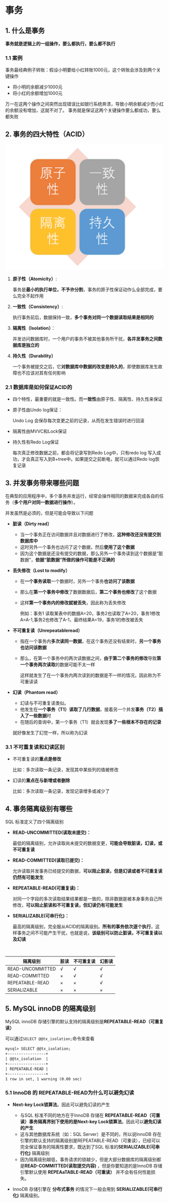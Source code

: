 # 事务

## 1. 什么是事务

**事务就是逻辑上的一组操作，要么都执行，要么都不执行**

### 1.1 案例

事务最经典例子转账：假设小明要给小红转账1000元，这个转账会涉及到两个关键操作

- 将小明的余额减少1000元
- 将小红的余额增加1000元

万一在这两个操作之间突然出现错误比如银行系统奔溃，导致小明余额减少而小红的余额没有增加，这就不对了。
事务就是保证这两个关键操作要么都成功，要么都失败

## 2. 事务的四大特性（ACID）

![image-20190911000830006](./img/image-20190911000830006.png)

1. **原子性（Atomicity）**:

   事务是**最小的执行单位，不予许分割**，事务的原子性保证动作么全部完成，要么完全不起作用

2. **一致性（Consistency）**:

   执行事务前后，数据保持一致，**多个事务对同一个数据读取结果是相同的**

3. **隔离性（Isolation）**：

   并发访问数据库时，一个用户的事务不被其他事务所干扰，**各并发事务之间数据库是独立的**

4. **持久性（Durability）**

   一个事务被提交之后，它**对数据库中数据的改变是持久的**，即使数据库发生故障也不应该对其有任何影响

### 2.1 数据库是如何保证ACID的

- 四个特性，最重要的就是一致性。而**一致性**由原子性、隔离性、持久性来保证

- 原子性由Undo log保证：

  Undo Log 会保存每次变更之前的记录，从而在发生错误时进行回滚

- 隔离性由MVVC和Lock保证

- 持久性有Redo Log保证

  每次真正修改数据之前，都会将记录写到Redo Log中，只有redo log 写入成功，才会真正写入到B+tree中。如果提交之前断电，就可以通过Redo log恢复记录

## 3. 并发事务带来哪些问题

在典型的应用程序中，多个事务并发运行，经常会操作相同的数据来完成各自的任务（**多个用户对同一数据进行操作**）。

并发虽然是必须的，但是可能会导致以下问题

- **脏读（Dirty read）**

  - 当一个事务正在访问数据并且对数据进行了修改，**这种修改还没有提交到数据库中**
  - 这时另外一个事务也访问了这个数据，然后**使用了这个数据**
  - 因为这个数据是还没有提交的数据，那么另外一个事务读到这个数据是“脏数据”，**依据“脏数据”**所做的**操作可能是不正确的**

- **丢失修改（Lost to modify）**

  - 在**一个事务读取**一个数据时，另外一个事务**也访问了该数据**

  - 那么在**第一个事务中修改**了数据数据后，**第二个事务也修改**了这个数据

  - 这样**第一个事务内的修改就被丢失**，因此称为丢失修改

    例如：事务1 读取某表中的数据A=20，事务2也读取了A=20，事务1修改A=A-1,事务2也修改了A-1，最终结果A=19，事务1的修改被丢失

- **不可重复读（Unrepeatableread）**

  - 指在一个事务内**多次读同一数据**，在这个事务还没有结束时，**另一个事务也访问该数据**
  - 那么，在第一个事务中的两次读数据之间，**由于第二个事务的修改**导致**第一个事务两次读取**的数据可能不太一样

    这样就发生了在一个事务内两次读到的数据是不一样的情况，因此称为不可重读读

- **幻读（Phantom read）**

  - 幻读与不可重复读类似。
  - 他发生在**一个事务（T1）读取了几行数据**，接着另一个并发**事务（T2）插入了一些数据**时
  - 在随后的查询中，第一个事务（T1）就会发现**多了一些根本不存在的记录**

  就好像发生了幻觉一样，所以称为幻读

### 3.1 不可重复读和幻读区别

- 不可重复读的**重点是修改**

  比如：多次读取一条记录，发现其中某些列的值被修改

- 幻读的**重点在与新增或者删除**

  比如：多次读取一条记录，发现记录增多或减少了

## 4. 事务隔离级别有哪些

SQL 标准定义了四个隔离级别

- **READ-UNCOMMITTED(读取未提交)：**

  最低的隔离级别，允许读取尚未提交的数据变更，**可能会导致脏读，幻读，或不可重复读**

- **READ-COMMITTED(读取已提交)：**

  允许读取并发事务已经提交的数据，**可以阻止脏读，但是幻读或者不可重复读仍然有可能发生**

- **REPEATABLE-READ(可重复读)：**

  对同一个字段的多次读取结果结果都是一致的，除非数据是被本身事务自己所修改，**可以阻止脏读和不可重复读，但幻读仍有可能发生**

- **SERIALIZABLE(可串行化)：**

  最高的隔离级别，完全服从ACID的隔离级别。**所有的事务依次逐个执行**，这样事务之间不可能产生干扰，也就是说，**该级别可以防止脏读，不可重复读以及幻读**

​    

| 隔离级别         | 脏读 | 不可重复读 | 幻影读 |
| ---------------- | ---- | ---------- | ------ |
| READ-UNCOMMITTED | √    | √          | √      |
| READ-COMMITTED   | ×    | √          | √      |
| REPEATABLE-READ  | ×    | ×          | √      |
| SERIALIZABLE     | ×    | ×          | ×      |

## 5. MySQL innoDB 的隔离级别

MySQL innoDB 存储引擎的默认支持的隔离级别是**REPEATABLE-READ（可重复读）**

可以通过`SELECT @@tx_isolation;`命令来查看

```
mysql> SELECT @@tx_isolation;
+-----------------+
| @@tx_isolation  |
+-----------------+
| REPEATABLE-READ |
+-----------------+
1 row in set, 1 warning (0.00 sec)
```

### 5.1 InnoDB 的 REPEATABLE-READ为什么可以避免幻读

- **Next-key Lock锁算法**。因此可以避免幻读的产生
  - 与SQL 标准不同的地方在于InnoDB 存储在 **REPEATABLE-READ（可重读）**事务隔离界别下使用的是**Next-key Lock锁算法**。因此可以**避免幻读的产生**
  - 这与其他数据库系统（如：SQL Server）是不同的，所以说InnoDB 存在引擎的默认支持的隔离级别是REPEATABLE-READ（可重读），已经可以完全保证事务的隔离性要求，既达到了SQL 标准的**SERIALIZABLE(可串行化)** 隔离级别
  -  因为隔离级别越低，事务请求的锁越少，但是大部分数据库的隔离级别都是**READ-COMMITTED(读取提交内容)** ，但是你要知道的是InnoDB 存储引擎默认使用 **REPEAaTABLE-READ（可重读）** 并不会有任何性能损失。

- InnoDB 存储引擎在 **分布式事务** 的情况下一般会用到 **SERIALIZABLE(可串行化)** 隔离级别。